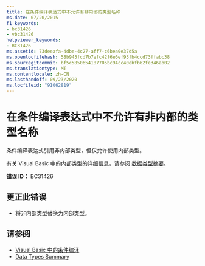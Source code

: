 ```yaml
---
title: 在条件编译表达式中不允许有非内部的类型名称
ms.date: 07/20/2015
f1_keywords:
- bc31426
- vbc31426
helpviewer_keywords:
- BC31426
ms.assetid: 73deeafa-4dbe-4c27-aff7-c6bea0e37d5a
ms.openlocfilehash: 58b945fcd7b7efc42f6e6ef93fb4ccd73ffabc38
ms.sourcegitcommit: bf5c5850654187705bc94cc40ebfb62fe346ab02
ms.translationtype: MT
ms.contentlocale: zh-CN
ms.lasthandoff: 09/23/2020
ms.locfileid: "91062819"
---
```

# <a name="non-intrinsic-type-names-are-not-allowed-in-conditional-compilation-expressions"></a>在条件编译表达式中不允许有非内部的类型名称

条件编译表达式引用非内部类型，但仅允许使用内部类型。  
  
 有关 Visual Basic 中的内部类型的详细信息，请参阅 [数据类型摘要](../language-reference/keywords/data-types-summary.md)。  
  
 **错误 ID：** BC31426  
  
## <a name="to-correct-this-error"></a>更正此错误  
  
- 将非内部类型替换为内部类型。  
  
## <a name="see-also"></a>请参阅

- [Visual Basic 中的条件编译](../programming-guide/program-structure/conditional-compilation.md)
- [Data Types Summary](../language-reference/keywords/data-types-summary.md)
